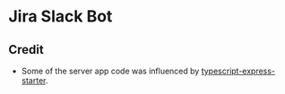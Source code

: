 # Jira Slack Bot

## Credit

- Some of the server app code was influenced by [typescript-express-starter](https://github.com/blove/typescript-express-starter).